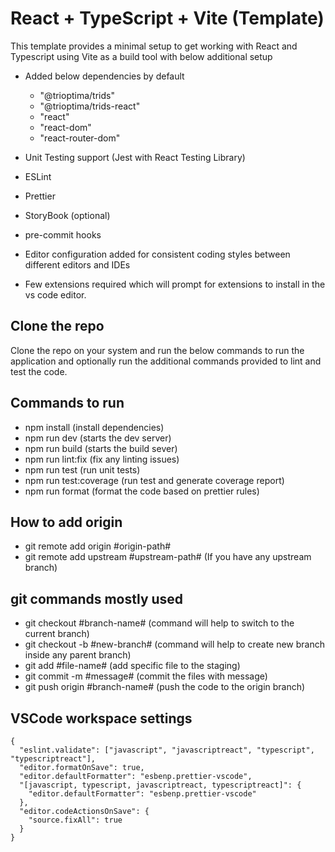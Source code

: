 # React + TypeScript + Vite (Template)

This template provides a minimal setup to get working with React and Typescript using Vite as a build tool with below additional setup

- Added below dependencies by default

  - "@trioptima/trids"
  - "@trioptima/trids-react"
  - "react"
  - "react-dom"
  - "react-router-dom"

- Unit Testing support (Jest with React Testing Library)
- ESLint
- Prettier
- StoryBook (optional)
- pre-commit hooks
- Editor configuration added for consistent coding styles between different editors and IDEs
- Few extensions required which will prompt for extensions to install in the vs code editor.

## Clone the repo

Clone the repo on your system and run the below commands to run the application and optionally run the additional commands provided to lint and test the code.

## Commands to run

- npm install (install dependencies)
- npm run dev (starts the dev server)
- npm run build (starts the build sever)
- npm run lint:fix (fix any linting issues)
- npm run test (run unit tests)
- npm run test:coverage (run test and generate coverage report)
- npm run format (format the code based on prettier rules)

## How to add origin

- git remote add origin #origin-path#
- git remote add upstream #upstream-path# (If you have any upstream branch)

## git commands mostly used

- git checkout #branch-name# (command will help to switch to the current branch)
- git checkout -b #new-branch# (command will help to create new branch inside any parent branch)
- git add #file-name# (add specific file to the staging)
- git commit -m #message# (commit the files with message)
- git push origin #branch-name# (push the code to the origin branch)

## VSCode workspace settings

```
{
  "eslint.validate": ["javascript", "javascriptreact", "typescript", "typescriptreact"],
  "editor.formatOnSave": true,
  "editor.defaultFormatter": "esbenp.prettier-vscode",
  "[javascript, typescript, javascriptreact, typescriptreact]": {
    "editor.defaultFormatter": "esbenp.prettier-vscode"
  },
  "editor.codeActionsOnSave": {
    "source.fixAll": true
  }
}
```
